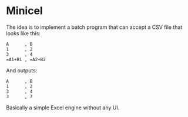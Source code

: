 # Minicel

The idea is to implement a batch program that can accept a CSV file that looks like this:

```csv
A      , B
1      , 2
3      , 4
=A1+B1 , =A2+B2
```

And outputs:

```csv
A      , B
1      , 2
3      , 4
3      , 7
```

Basically a simple Excel engine without any UI.
